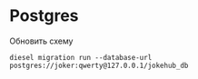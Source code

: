 # Postgres

Обновить схему

```
diesel migration run --database-url postgres://joker:qwerty@127.0.0.1/jokehub_db
```